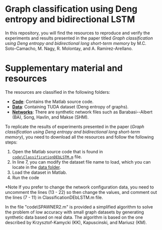 # Graph classification using Deng entropy and bidirectional LSTM

In this repository, you will find the resources to reproduce and verify the experiments and results presented in the paper titled *Graph classification using Deng entropy and bidirectional long short-term memory* by  M.C. Soto-Camacho, M. Nagy, R. Molontay, and A. Ramirez-Arellano.


# Supplementary material and resources 

The resources are classified in the following folders:

* [__Code__](./Code): Contains the Matlab source code.
* [__Data__](./Data): Containing TUDA dataset (Deng entropy of graphs).
* [__Networks__](./Networks): There are synthetic network files such as Barabasi--Albert (BA), Song, Havlin, and Makse (SHM).

To replicate the results of experiments presented in the paper (*Graph classification using Deng entropy and bidirectional long short-term memory*), you need to download all the resources and follow the following steps:

1. Open the Matlab source code that is found in [`code\ClassificationDEbLSTM.m`](./Code/ClassificationDEbLSTM.m) file.
2. In line 7, you can modify the dataset file name to load, which you can locate in the [data folder](./Data).
3. Load the dataset in Matlab.
4. Run the code 

*Note
 If you prefer to change the network configuration data, you need to uncomment the lines (13 - 22) so then change the values, and comment out the lines (7 - 11) in ClassificationDEbLSTM.m file.

 In the file "code\SPAWNER2.m" is provided a simplified algorithm to solve the problem of low accuracy with small graph datasets by generating synthetic data based on real data. The algorithm is based on the one described by Krzysztof-Kamycki (KK), Kapuscinski, and Mariusz (KM).
